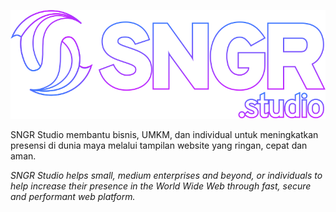 [![SNGR Studio](/assets/logo-outline.svg)][sngrstudio]

SNGR Studio membantu bisnis, UMKM, dan individual untuk meningkatkan presensi di dunia maya melalui tampilan website yang ringan, cepat dan aman.

*SNGR Studio helps small, medium enterprises and beyond, or individuals to help increase their presence in the World Wide Web through fast, secure and performant web platform.*

<!--link-->
[sngrstudio]: https://sngr.studio
[suraumadani]: https://suraumadani.com/
[pksmbketapang]: https://pksmbketapang.org/

<!--img-->
[imgsuraumadani]: https://api.sngr.studio/image/393w/851h/https%3A%2F%2Fsuraumadani.com
[imgpksmbketapang]: https://api.sngr.studio/image/393w/851h/https%3A%2F%2Fpksmbketapang.org
